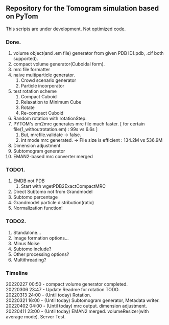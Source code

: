 ## Repository for the Tomogram simulation based on PyTom
This scripts are under development. Not optimized code.

### Done.
1. volume object(and .em file) generator from given PDB ID(.pdb, .cif both supported).   
2. compact volume generator(Cuboidal form).   
3. mrc file formatter
4. naive multiparticle generator.   
   1. Crowd scenario generator
   2. Particle incorporator
5. test rotation scheme   
   1. Compact Cuboid
   2. Relaxation to Minimum Cube
   3. Rotate
   4. Re-compact Cuboid
6. Random rotation with rotationStep.
7. PYTOM's em2mrc generates mrc file much faster. [ for certain file(1_withoutrotation.em) : 99s vs 6.6s ]
   1. But, mrcfile.validate -> false.
   2. int mode mrc generated. -> File size is efficient : 134.2M vs 536.9M
8. Dimension adjustment   
9. Subtomogram generator   
10. EMAN2-based mrc converter merged   

### TODO1.
1. EMDB not PDB
   1. Start with wgetPDB2ExactCompactMRC
2. Direct Subtomo not from Grandmodel
3. Subtomo percentage
4. Grandmodel particle distribution(ratio)
5. Normalization function!

### TODO2.
1. Standalone...
2. Image formation options...
3. Minus Noise
4. Subtomo include?
5. Other processing options?
6. Multithreading?

### Timeline
20220227 00:50 - compact volume generator completed.      
20220306 23:47 - Update Readme for rotation TODO.   
20220313 24:00 - (Until today) Rotation.   
20220321 16:00 - (Until today) Subtomogram generator, Metadata writer.   
20220402 04:00 - (Until today) mrc output. dimension adjustment.   
20220411 23:00 - (Until today) EMAN2 merged. volumeResizer(with average mode). Server Test.
